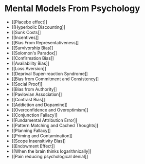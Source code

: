# Mental Models From Psychology

- [[Placebo effect]]
- [[Hyperbolic Discounting]]
- [[Sunk Costs]]
- [[Incentives]]
- [[Bias From Representativeness]]
- [[Survivorship Bias]]
- [[Solomon's Paradox]]
- [[Confirmation Bias]]
- [[Availability Bias]]
- [[Loss Aversion]]
- [[Deprival Super-reaction Syndrome]]
- [[Bias from Commitment and Consistency]]
- [[Social Proof]]
- [[Bias from Authority]]
- [[Pavlovian Association]]
- [[Contrast Bias]]
- [[Addiction and Dopamine]]
- [[Overconfidence and Overoptimism]]
- [[Conjunction Fallacy]] 
- [[Fundamental Attribution Error]]
- [[Pattern Matching and Cached Thoughts]]
- [[Planning Fallacy]]
- [[Priming and Contamination]]
- [[Scope Insensitivity Bias]]
- [[Endowment Effect]]
- [[When the brain thinks logarithnically]]
- [[Pain reducing psychological denial]]